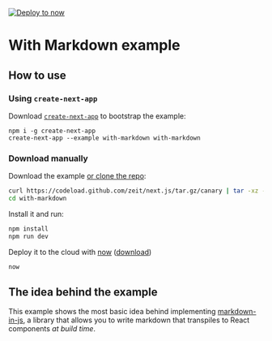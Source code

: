 [![Deploy to now](https://deploy.now.sh/static/button.svg)](https://deploy.now.sh/?repo=https://github.com/zeit/next.js/tree/master/examples/with-markdown)

# With Markdown example

## How to use

### Using `create-next-app`

Download [`create-next-app`](https://github.com/segmentio/create-next-app) to bootstrap the example:

```
npm i -g create-next-app
create-next-app --example with-markdown with-markdown
```

### Download manually

Download the example [or clone the repo](https://github.com/zeit/next.js):

```bash
curl https://codeload.github.com/zeit/next.js/tar.gz/canary | tar -xz --strip=2 next.js-canary/examples/with-markdown
cd with-markdown
```

Install it and run:

```bash
npm install
npm run dev
```

Deploy it to the cloud with [now](https://zeit.co/now) ([download](https://zeit.co/download))

```bash
now
```

## The idea behind the example

This example shows the most basic idea behind implementing [markdown-in-js](https://github.com/threepointone/markdown-in-js), a library that allows you to write markdown that transpiles to React components *at build time*.
